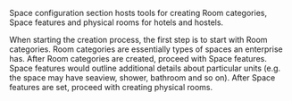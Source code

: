 Space configuration section hosts tools for creating Room categories, Space features and physical rooms for hotels and hostels. 
 
When starting the creation process, the first step is to start with Room categories. Room categories are essentially types of spaces an enterprise has. After Room categories are created, proceed with Space features. Space features would outline additional details about particular units (e.g. the space may have seaview, shower, bathroom and so on). After Space features are set, proceed with creating physical rooms. 
